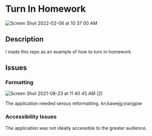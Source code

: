 # Turn In Homework

 ![Screen Shot 2022-02-06 at 10 37 00 AM](https://user-images.githubusercontent.com/78758382/152691158-d110fff3-62bd-44cc-bd48-bf126354d235.png)


## Description

I made this repo as an example of how to turn in homework. 


## Issues

### Formatting

![Screen Shot 2021-08-23 at 11 40 45 AM (2)](https://user-images.githubusercontent.com/78758382/152691168-b02cdb45-88fd-4229-b278-90e4bac22279.png)


The application needed serous reformatting. kn;kawejg;oiarjgow

### Accessibility Issues

The application was not ideally accessible to the greater audience. 
